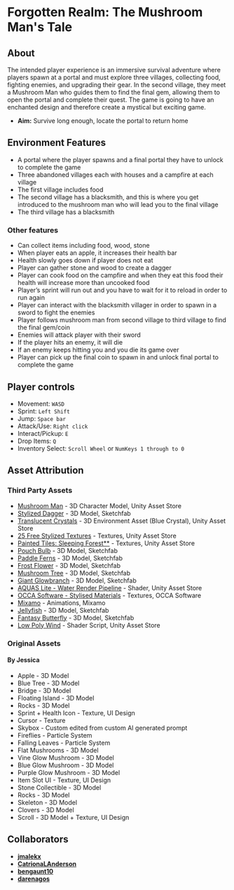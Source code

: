 # Forgotten Realm: The Mushroom Man's Tale
## About
The intended player experience is an immersive survival adventure where players spawn at a portal and must explore three villages, collecting food, fighting enemies, and upgrading their gear. In the second village, they meet a Mushroom Man who guides them to find the final gem, allowing them to open the portal and complete their quest. The game is going to have an enchanted design and therefore create a mystical but exciting game. 

* **Aim:** Survive long enough, locate the portal to return home

## Environment Features
* A portal where the player spawns and a final portal they have to unlock to complete the game
* Three abandoned villages each with houses and a campfire at each village 
* The first village includes food 
* The second village has a blacksmith, and this is where you get introduced to the mushroom man who will lead you to the final village
* The third village has a blacksmith

### Other features
* Can collect items including food, wood, stone 
* When player eats an apple, it increases their health bar
* Health slowly goes down if player does not eat 
* Player can gather stone and wood to create a dagger 
* Player can cook food on the campfire and when they eat this food their health will increase more than uncooked food
* Player’s sprint will run out and you have to wait for it to reload in order to run again 
* Player can interact with the blacksmith villager in order to spawn in a sword to fight the enemies 
* Player follows mushroom man from second village to third village to find the final gem/coin
* Enemies will attack player with their sword
* If the player hits an enemy, it will die 
* If an enemy keeps hitting you and you die its game over
* Player can pick up the final coin to spawn in and unlock final portal to complete the game

## Player controls
* Movement: `WASD`
* Sprint: `Left Shift`
* Jump: `Space bar`
* Attack/Use: `Right click`
* Interact/Pickup: `E`
* Drop Items: `Q`
* Inventory Select: `Scroll Wheel` or `NumKeys 1 through to 0`

## Asset Attribution
### Third Party Assets
- [Mushroom Man](https://assetstore.unity.com/packages/3d/characters/humanoids/lowpoly-mushroomman-character-287820) - 3D Character Model, Unity Asset Store
- [Stylized Dagger](https://sketchfab.com/3d-models/stylized-dagger-2f482db3693f4da39556a8cdd2026bb2) - 3D Model, Sketchfab
- [Translucent Crystals](https://assetstore.unity.com/packages/3d/environments/fantasy/translucent-crystals-106274) - 3D Environment Asset (Blue Crystal), Unity Asset Store
- [25 Free Stylized Textures](https://assetstore.unity.com/packages/2d/textures-materials/25-free-stylized-textures-grass-ground-floors-walls-more-241895) - Textures, Unity Asset Store
- [Painted Tiles: Sleeping Forest**](https://assetstore.unity.com/packages/2d/textures-materials/painted-tiles-sleeping-forest-49170) - Textures, Unity Asset Store
- [Pouch Bulb](https://sketchfab.com/3d-models/pouch-bulb-1490fbc39f4146c4bc630e32f6a3d8d0) - 3D Model, Sketchfab
- [Paddle Ferns](https://sketchfab.com/3d-models/paddle-ferns-ce3b49abd70143ecaa2e7010c17dcdb6) - 3D Model, Sketchfab
- [Frost Flower](https://sketchfab.com/3d-models/frost-flower-abfbad0e22a743fe87613c608fed3eb8) - 3D Model, Sketchfab
- [Mushroom Tree](https://sketchfab.com/3d-models/assets-for-mass-effect-environment-07ac1078af2845d1b230be5ff115a5f3) - 3D Model, Sketchfab
- [Giant Glowbranch](https://sketchfab.com/3d-models/giant-glowbranch-6c5f3757b2fe4f9092f63d60f0a192f4) - 3D Model, Sketchfab
- [AQUAS Lite - Water Render Pipeline](https://assetstore.unity.com/packages/vfx/shaders/aquas-lite-built-in-render-pipeline-53519) - Shader, Unity Asset Store
- [OCCA Software - Stylised Materials](https://occasoftware.gumroad.com/) - Textures, OCCA Software
- [Mixamo](mixamo.com/#/) - Animations, Mixamo
- [Jellyfish](https://sketchfab.com/3d-models/jellyfish-d06a5a553fe641ab92f720527b2278f3) - 3D Model, Sketchfab
- [Fantasy Butterfly](https://sketchfab.com/3d-models/fantasy-butterfly-animation-0f24b085e8654e4db09c2fe681a79e3f) - 3D Model, Sketchfab
- [Low Poly Wind](https://assetstore.unity.com/packages/vfx/shaders/low-poly-wind-182586) - Shader Script, Unity Asset Store

### Original Assets
#### By Jessica
- Apple - 3D Model
- Blue Tree - 3D Model
- Bridge - 3D Model
- Floating Island - 3D Model
- Rocks - 3D Model
- Sprint + Health Icon - Texture, UI Design
- Cursor - Texture
- Skybox - Custom edited from custom AI generated prompt
- Fireflies - Particle System
- Falling Leaves - Particle System
- Flat Mushrooms - 3D Model
- Vine Glow Mushroom - 3D Model
- Blue Glow Mushroom - 3D Model
- Purple Glow Mushroom - 3D Model
- Item Slot UI - Texture, UI Design
- Stone Collectible - 3D Model
- Rocks - 3D Model
- Skeleton - 3D Model
- Clovers - 3D Model
- Scroll - 3D Model + Texture, UI Design
  
## Collaborators

- [**jmalekx**](https://github.com/jmalekx)
- [**CatrionaLAnderson**](https://github.com/CatrionaLAnderson)
- [**bengaunt10**](https://github.com/bengaunt10)
- [**darenagos**](https://github.com/darenagos)
